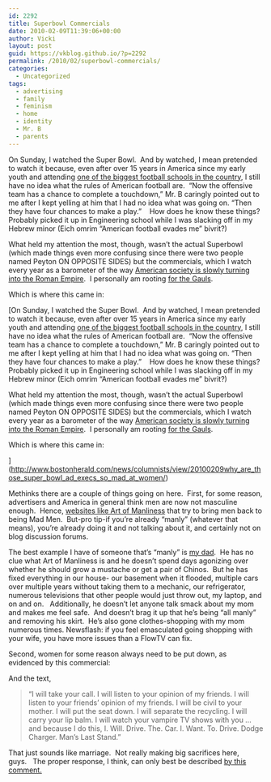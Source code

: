 ```yaml
---
id: 2292
title: Superbowl Commercials
date: 2010-02-09T11:39:06+00:00
author: Vicki
layout: post
guid: https://vkblog.github.io/?p=2292
permalink: /2010/02/superbowl-commercials/
categories:
  - Uncategorized
tags:
  - advertising
  - family
  - feminism
  - home
  - identity
  - Mr. B
  - parents
---
```

On Sunday, I watched the Super Bowl.  And by watched, I mean pretended to watch it because, even after over 15 years in America since my early youth and attending [one of the biggest football schools in the country](http://www.psu.edu/), I still have no idea what the rules of American football are.  &#8220;Now the offensive team has a chance to complete a touchdown,&#8221; Mr. B caringly pointed out to me after I kept yelling at him that I had no idea what was going on. &#8220;Then they have four chances to make a play.&#8221;    How does he know these things?  Probably picked it up in Engineering school while I was slacking off in my Hebrew minor (Eich omrim &#8220;American football evades me&#8221; bivrit?)

What held my attention the most, though, wasn&#8217;t the actual Superbowl (which made things even more confusing since there were two people named Peyton ON OPPOSITE SIDES) but the commercials, which I watch every year as a barometer of the way [American society is slowly turning into the Roman Empire](http://en.wikipedia.org/wiki/Decline_of_the_Roman_Empire#Theories_of_a_fall.2C_decline.2C_transition_and_continuity).  I personally am rooting [for the Gauls](http://en.wikipedia.org/wiki/Asterix).

Which is where this came in:
  


[On Sunday, I watched the Super Bowl.  And by watched, I mean pretended to watch it because, even after over 15 years in America since my early youth and attending [one of the biggest football schools in the country](http://www.psu.edu/), I still have no idea what the rules of American football are.  &#8220;Now the offensive team has a chance to complete a touchdown,&#8221; Mr. B caringly pointed out to me after I kept yelling at him that I had no idea what was going on. &#8220;Then they have four chances to make a play.&#8221;    How does he know these things?  Probably picked it up in Engineering school while I was slacking off in my Hebrew minor (Eich omrim &#8220;American football evades me&#8221; bivrit?)

What held my attention the most, though, wasn&#8217;t the actual Superbowl (which made things even more confusing since there were two people named Peyton ON OPPOSITE SIDES) but the commercials, which I watch every year as a barometer of the way [American society is slowly turning into the Roman Empire](http://en.wikipedia.org/wiki/Decline_of_the_Roman_Empire#Theories_of_a_fall.2C_decline.2C_transition_and_continuity).  I personally am rooting [for the Gauls](http://en.wikipedia.org/wiki/Asterix).

Which is where this came in:
  


](http://www.bostonherald.com/news/columnists/view/20100209why_are_those_super_bowl_ad_execs_so_mad_at_women/) 

Methinks there are a couple of things going on here.  First, for some reason, advertisers and America in general think men are now not masculine enough.  Hence, [websites like Art of Manliness](https://vkblog.github.io/2010/01/13/what-can-men-expect-of-women-now-that-were-not-in-the-1950s/) that try to bring men back to being Mad Men.  But-pro tip-if you&#8217;re already &#8220;manly&#8221; (whatever that means), you&#8217;re already doing it and not talking about it, and certainly not on blog discussion forums.

The best example I have of someone that&#8217;s &#8220;manly&#8221; is [my dad](https://vkblog.github.io/2009/06/21/happy-fathers-day/).  He has no clue what Art of Manliness is and he doesn&#8217;t spend days agonizing over whether he should grow a mustache or get a pair of Chinos.  But he has fixed everything in our house- our basement when it flooded, multiple cars over multiple years without taking them to a mechanic, our refrigerator, numerous televisions that other people would just throw out, my laptop, and on and on.   Additionally, he doesn&#8217;t let anyone talk smack about my mom and makes me feel safe.  And doesn&#8217;t brag it up that he&#8217;s being &#8220;all manly&#8221; and removing his skirt.  He&#8217;s also gone clothes-shopping with my mom numerous times. Newsflash: if you feel emasculated going shopping with your wife, you have more issues than a FlowTV can fix.

Second, women for some reason always need to be put down, as evidenced by this commercial:
  


And the text,

> “I will take your call. I will listen to your opinion of my friends. I will listen to your friends’ opinion of my friends. I will be civil to your mother. I will put the seat down. I will separate the recycling. I will carry your lip balm. I will watch your vampire TV shows with you &#8230; and because I do this, I. Will. Drive. The. Car. I. Want. To. Drive. Dodge Charger. Man’s Last Stand.&#8221;

That just sounds like marriage.  Not really making big sacrifices here, guys.   The proper response, I think, can only best be described [by this comment.](http://jezebel.com/comment/19188889/)